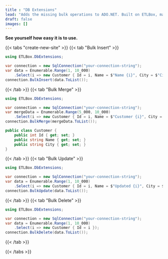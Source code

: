 ```yaml
---
title : "DB Extensions"
lead: "Adds the missing bulk operations to ADO.NET. Built on ETLBox, made for Dapper, ready for big data."
draft: false
images: []
---
```


**See yourself how easy it is to use.**

{{< tabs "create-new-site" >}}
{{< tab "Bulk Insert" >}}

```C#
using ETLBox.DbExtensions;

var connection = new SqlConnection("your-connection-string");
var data = Enumerable.Range(1, 10_000)
    .Select(i => new Customer { Id = i, Name = $"Name {i}", City = $"City {i % 50}" });
connection.BulkInsert(data.ToList());
```
{{< /tab >}}
{{< tab "Bulk Merge" >}}

```C#
using ETLBox.DbExtensions;

var connection = new SqlConnection("your-connection-string");
var mergeData = Enumerable.Range(5_000, 10_000)
    .Select(i => new Customer { Id = i, Name = $"Customer {i}", City = "Merged City" });
connection.BulkMerge(mergeData.ToList());

public class Customer {
    public int Id { get; set; }
    public string Name { get; set; }
    public string City { get; set; }
}
```

{{< /tab >}}
{{< tab "Bulk Update" >}}

```C#
using ETLBox.DbExtensions;

var connection = new SqlConnection("your-connection-string");
var data = Enumerable.Range(1, 10_000)
    .Select(i => new Customer { Id = i, Name = $"Updated {i}", City = $"NewCity {i % 50}" });
connection.BulkUpdate(data.ToList());
```

{{< /tab >}}
{{< tab "Bulk Delete" >}}

```C#
using ETLBox.DbExtensions;

var connection = new SqlConnection("your-connection-string");
var data = Enumerable.Range(1, 10_000)
    .Select(i => new Customer { Id = i });
connection.BulkDelete(data.ToList());
```

{{< /tab >}}

{{< /tabs >}}


